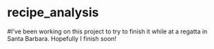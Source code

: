 # recipe_analysis
#I've been working on this project to try to finish it while at a regatta in Santa Barbara. Hopefully I finish soon!
